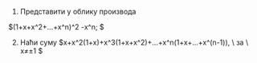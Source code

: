 1. Представити  у  облику производа 

$(1+x+x^2+...+x^n)^2 -x^n; $

2. Наћи суму $x+x^2(1+x)+x^3(1+x+x^2)+...+x^n(1+x+...+x^(n-1)), \ за \ x≠±1 $